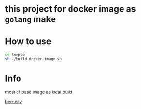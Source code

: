 # this project for docker image as `golang` make

# How to use

```sh
cd temple
sh ./build-docker-image.sh
```

# Info

most of base image as local build

[bee-env](bee-env/README.md)
